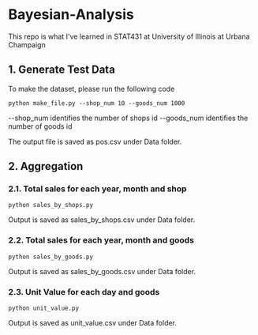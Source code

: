 # Bayesian-Analysis
This repo is what I've learned in STAT431 at University of Illinois at Urbana Champaign

## 1. Generate Test Data

To make the dataset, please run the following code

`python make_file.py --shop_num 10 --goods_num 1000`

--shop_num identifies the number of shops id
--goods_num identifies the number of goods id

The output file is saved as pos.csv under Data folder.

## 2. Aggregation

### 2.1. Total sales for each year, month and shop

`python sales_by_shops.py`

Output is saved as sales_by_shops.csv under Data folder.

### 2.2. Total sales for each year, month and goods

`python sales_by_goods.py`

Output is saved as sales_by_goods.csv under Data folder.

### 2.3. Unit Value for each day and goods

`python unit_value.py`

Output is saved as unit_value.csv under Data folder.
